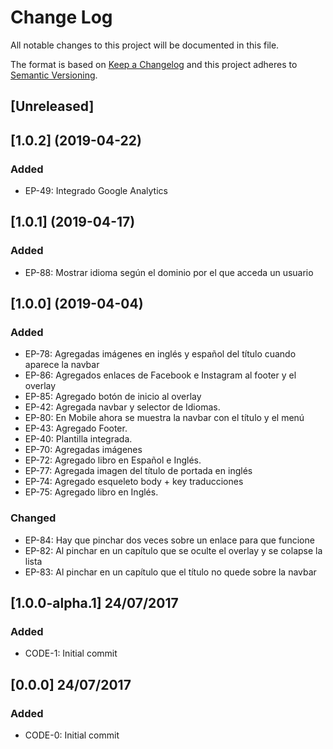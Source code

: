 # Change Log
All notable changes to this project will be documented in this file.

The format is based on [Keep a Changelog](http://keepachangelog.com/) 
and this project adheres to [Semantic Versioning](http://semver.org/).

## [Unreleased]

## [1.0.2] (2019-04-22)

### Added
- EP-49: Integrado Google Analytics

## [1.0.1] (2019-04-17)

### Added
- EP-88: Mostrar idioma según el dominio por el que acceda un usuario

## [1.0.0] (2019-04-04)

### Added
- EP-78: Agregadas imágenes en inglés y español del título cuando aparece la navbar
- EP-86: Agregados enlaces de Facebook e Instagram al footer y el overlay
- EP-85: Agregado botón de inicio al overlay
- EP-42: Agregada navbar y selector de Idiomas.
- EP-80: En Mobile ahora se muestra la navbar con el título y el menú
- EP-43: Agregado Footer.
- EP-40: Plantilla integrada.
- EP-70: Agregadas imágenes
- EP-72: Agregado libro en Español e Inglés.
- EP-77: Agregada imagen del título de portada en inglés
- EP-74: Agregado esqueleto body + key traducciones
- EP-75: Agregado libro en Inglés.

### Changed
- EP-84: Hay que pinchar dos veces sobre un enlace para que funcione
- EP-82: Al pinchar en un capítulo que se oculte el overlay y se colapse la lista
- EP-83: Al pinchar en un capítulo que el título no quede sobre la navbar

## [1.0.0-alpha.1] 24/07/2017

### Added
- CODE-1: Initial commit

## [0.0.0] 24/07/2017

### Added
- CODE-0: Initial commit